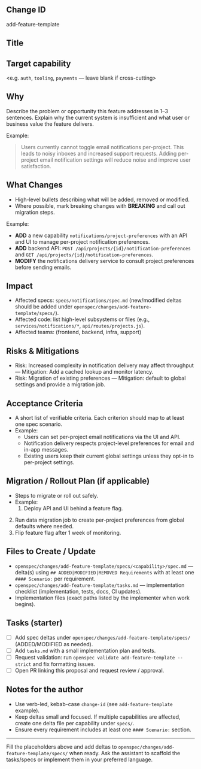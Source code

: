 ## Change ID
add-feature-template

## Title
<Short one-line title for the feature>

## Target capability
<e.g. `auth`, `tooling`, `payments` — leave blank if cross-cutting>

## Why
Describe the problem or opportunity this feature addresses in 1–3 sentences. Explain why the current system is insufficient and what user or business value the feature delivers.

Example:
> Users currently cannot toggle email notifications per-project. This leads to noisy inboxes and increased support requests. Adding per-project email notification settings will reduce noise and improve user satisfaction.

## What Changes
- High-level bullets describing what will be added, removed or modified.
- Where possible, mark breaking changes with **BREAKING** and call out migration steps.

Example:
- **ADD** a new capability `notifications/project-preferences` with an API and UI to manage per-project notification preferences.
- **ADD** backend API: `POST /api/projects/{id}/notification-preferences` and `GET /api/projects/{id}/notification-preferences`.
- **MODIFY** the notifications delivery service to consult project preferences before sending emails.

## Impact
- Affected specs: `specs/notifications/spec.md` (new/modified deltas should be added under `openspec/changes/add-feature-template/specs/`).
- Affected code: list high-level subsystems or files (e.g., `services/notifications/*`, `api/routes/projects.js`).
- Affected teams: (frontend, backend, infra, support)

## Risks & Mitigations
- Risk: Increased complexity in notification delivery may affect throughput — Mitigation: Add a cached lookup and monitor latency.
- Risk: Migration of existing preferences — Mitigation: default to global settings and provide a migration job.

## Acceptance Criteria
- A short list of verifiable criteria. Each criterion should map to at least one spec scenario.
- Example:
  - Users can set per-project email notifications via the UI and API.
  - Notification delivery respects project-level preferences for email and in-app messages.
  - Existing users keep their current global settings unless they opt-in to per-project settings.

## Migration / Rollout Plan (if applicable)
- Steps to migrate or roll out safely.
- Example:
  1. Deploy API and UI behind a feature flag.
 2. Run data migration job to create per-project preferences from global defaults where needed.
 3. Flip feature flag after 1 week of monitoring.

## Files to Create / Update
- `openspec/changes/add-feature-template/specs/<capability>/spec.md` — delta(s) using `## ADDED|MODIFIED|REMOVED Requirements` with at least one `#### Scenario:` per requirement.
- `openspec/changes/add-feature-template/tasks.md` — implementation checklist (implementation, tests, docs, CI updates).
- Implementation files (exact paths listed by the implementer when work begins).

## Tasks (starter)
- [ ] Add spec deltas under `openspec/changes/add-feature-template/specs/` (ADDED/MODIFIED as needed).
- [ ] Add `tasks.md` with a small implementation plan and tests.
- [ ] Request validation: run `openspec validate add-feature-template --strict` and fix formatting issues.
- [ ] Open PR linking this proposal and request review / approval.

## Notes for the author
- Use verb-led, kebab-case `change-id` (see `add-feature-template` example).
- Keep deltas small and focused. If multiple capabilities are affected, create one delta file per capability under `specs/`.
- Ensure every requirement includes at least one `#### Scenario:` section.

---

Fill the placeholders above and add deltas to `openspec/changes/add-feature-template/specs/` when ready. Ask the assistant to scaffold the tasks/specs or implement them in your preferred language.
